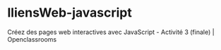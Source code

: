 # lliensWeb-javascript
Créez des pages web interactives avec JavaScript - Activité 3 (finale) | Openclassrooms
